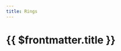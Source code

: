 ```yaml
---
title: Rings
---
```

<script setup>
  import { data as rings } from '../.vitepress/data/rings.data.js'
  import DataTable from '../.vitepress/components/DataTable.vue'
</script>

# {{ $frontmatter.title }}

<DataTable :data="rings" />


